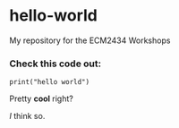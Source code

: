 # hello-world
My repository for the ECM2434 Workshops

### Check this code out:
`print("hello world")`

Pretty **cool** right?

*I* think so.
